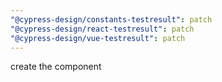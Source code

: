 ```yaml
---
"@cypress-design/constants-testresult": patch
"@cypress-design/react-testresult": patch
"@cypress-design/vue-testresult": patch
---
```


create the component
